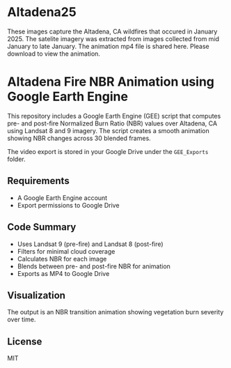 # Altadena25

These images capture the Altadena, CA wildfires that occured in January 2025. The satelite imagery was extracted from images collected from mid January to late January. The animation mp4 file is shared here. Please download to view the animation.

# Altadena Fire NBR Animation using Google Earth Engine

This repository includes a Google Earth Engine (GEE) script that computes pre- and post-fire Normalized Burn Ratio (NBR) values over Altadena, CA using Landsat 8 and 9 imagery. The script creates a smooth animation showing NBR changes across 30 blended frames.

The video export is stored in your Google Drive under the `GEE_Exports` folder.

## Requirements
- A Google Earth Engine account
- Export permissions to Google Drive

## Code Summary
- Uses Landsat 9 (pre-fire) and Landsat 8 (post-fire)
- Filters for minimal cloud coverage
- Calculates NBR for each image
- Blends between pre- and post-fire NBR for animation
- Exports as MP4 to Google Drive

## Visualization
The output is an NBR transition animation showing vegetation burn severity over time.

## License
MIT
